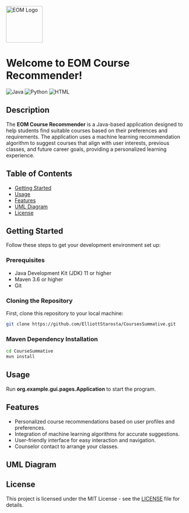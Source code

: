 <img src="https://github.com/ElliottStarosta/CoursesSummative/blob/master/src/main/resources/assets/EOM_Logo.png" alt="EOM Logo" width="100"/>

# Welcome to EOM Course Recommender!

![Java](https://img.shields.io/badge/java-%23ED8B00.svg?style=for-the-badge&logo=openjdk&logoColor=white)
![Python](https://img.shields.io/badge/Python-4584b6?style=for-the-badge&logo=python&logoColor=white)
![HTML](https://img.shields.io/badge/HTML5-E34F26?style=for-the-badge&logo=html5&logoColor=white
)

## Description

The **EOM Course Recommender** is a Java-based application designed to help students find suitable courses based on their preferences and requirements. The application uses a machine learning recommendation algorithm to suggest courses that align with user interests, previous classes, and future career goals, providing a personalized learning experience.


## Table of Contents

- [Getting Started](#getting-started)
- [Usage](#usage)
- [Features](#features)
- [UML Diagram](#uml-diagram)
- [License](#license)


## Getting Started

Follow these steps to get your development environment set up:

### Prerequisites

- Java Development Kit (JDK) 11 or higher
- Maven 3.6 or higher
- Git

### Cloning the Repository

First, clone this repository to your local machine:

```bash
git clone https://github.com/ElliottStarosta/CoursesSummative.git
```

### Maven Dependency Installation

```bash
cd CourseSummative
mvn install
```
## Usage

Run **org.example.gui.pages.Application** to start the program.

## Features

- Personalized course recommendations based on user profiles and preferences.
- Integration of machine learning algorithms for accurate suggestions.
- User-friendly interface for easy interaction and navigation.
- Counselor contact to arrange your classes.

## UML Diagram


## License

This project is licensed under the MIT License - see the [LICENSE](LICENSE) file for details.
